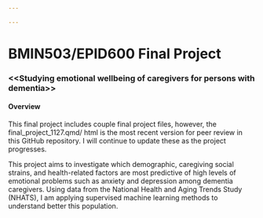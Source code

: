 ```yaml
---

---
```


# BMIN503/EPID600 Final Project

### \<\<Studying emotional wellbeing of caregivers for persons with dementia\>\>

#### Overview

This final project includes couple final project files, however, the final_project_1127.qmd/ html is the most recent version for peer review in this GitHub repository. I will continue to update these as the project progresses.

This project aims to investigate which demographic, caregiving social strains, and health-related factors are most predictive of high levels of emotional problems such as anxiety and depression among dementia caregivers. Using data from the National Health and Aging Trends Study (NHATS), I am applying supervised machine learning methods to understand better this population.
